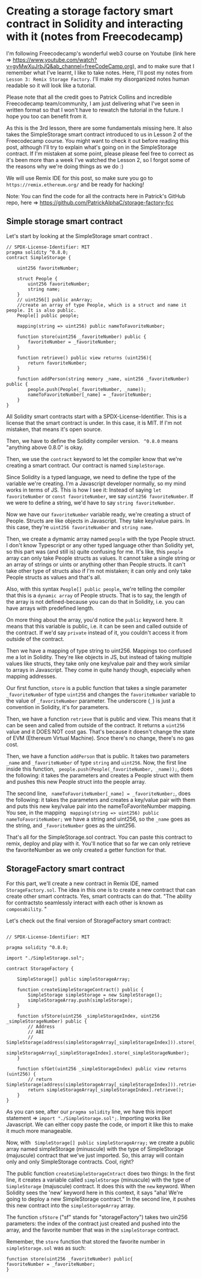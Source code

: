 # Creating a storage factory smart contract in Solidity and interacting with it (notes from Freecodecamp)

I'm following Freecodecamp's wonderful web3 course on Youtube (link here => https://www.youtube.com/watch?v=gyMwXuJrbJQ&ab_channel=freeCodeCamp.org), and to make sure that I remember what I've learnt, I like to take notes. Here, I'll post my notes from `Lesson 3: Remix Storage Factory`. I'll make my disorganized notes human readable so it will look like a tutorial.

Please note that all the credit goes to Patrick Collins and incredible Freecodecamp team/community, I am just delivering what I've seen in written format so that I won't have to rewatch the tutorial in the future. I hope you too can benefit from it.

As this is the 3rd lesson, there are some fundamentals missing here. It also takes the SimpleStorage smart contract introduced to us in Lesson 2 of the Freecodecamp course. You might want to check it out before reading this post, although I'll try to explain what's going on in the SimpleStorage contract. If I'm mistaken at some point, please please feel free to correct as it's been more than a week I've watched the Lesson 2, so I forgot some of the reasons why we're doing things as we do :)

We will use Remix IDE for this post, so make sure you go to `https://remix.ethereum.org/` and be ready for hacking!

Note: You can find the code for all the contracts here in Patrick's GitHub repo, here => https://github.com/PatrickAlphaC/storage-factory-fcc

## Simple storage smart contract

Let's start by looking at the SimpleStorage smart contract .

```
// SPDX-License-Identifier: MIT
pragma solidity ^0.8.0;
contract SimpleStorage {

    uint256 favoriteNumber;

    struct People {
        uint256 favoriteNumber;
        string name;
    }
    // uint256[] public anArray;
    //create an array of type People, which is a struct and name it people. It is also public.
    People[] public people;

    mapping(string => uint256) public nameToFavoriteNumber;

    function store(uint256 _favoriteNumber) public {
        favoriteNumber = _favoriteNumber;
    }

    function retrieve() public view returns (uint256){
        return favoriteNumber;
    }

    function addPerson(string memory _name, uint256 _favoriteNumber) public {
        people.push(People(_favoriteNumber, _name));
        nameToFavoriteNumber[_name] = _favoriteNumber;
    }
}
```

All Solidity smart contracts start with a SPDX-License-Identifier. This is a license that the smart contract is under. In this case, it is MIT. If I'm not mistaken, that means it's open source.

Then, we have to define the Solidity compiler version. ` ^0.8.0` means "anything above 0.8.0" is okay.

Then, we use the `contract` keyword to let the compiler know that we're creating a smart contract. Our contract is named `SimpleStorage`.

Since Solidity is a typed language, we need to define the type of the variable we're creating. I'm a Javascript developer normally, so my mind works in terms of JS. This is how I see it: Instead of saying `let favoriteNumber` or `const favoriteNumber`, we say `uint256 favoriteNumber`. If we were to define a string, we'd have to say `string favoriteNumber`.

Now we have our `favoriteNumber` variable ready, we're creating a struct of People. Structs are like objects in Javascript. They take key/value pairs. In this case, they're `uint256 favoriteNumber` and `string name`.

Then, we create a dymamic array named `people` with the type People struct. I don't know Typescript or any other typed language other than Solidity yet, so this part was (and still is) quite confusing for me. It's like, this `people` array can only take People structs as values. It cannot take a single string or an array of strings or uints or anything other than People structs. It can't take other type of structs also if I'm not mistaken; it can only and only take People structs as values and that's all.

Also, with this syntax `People[] public people`, we're telling the compiler that this is a `dynamic array` of People structs. That is to say, the length of the array is not defined-because you can do that in Solidity, i.e. you can have arrays with predefined length.

On more thing about the array, you'd notice the `public` keyword here. It means that this variable is public, i.e. it can be seen and called outside of the contract. If we'd say `private` instead of it, you couldn't access it from outside of the contract.

Then we have a mapping of type string to uint256. Mappings too confused me a lot in Solidity. They're like objects in JS, but instead of taking multiple values like structs, they take only one key/value pair and they work similar to arrays in Javascript. They come in quite handy though, especially when mapping addresses.

Our first function, `store` is a public function that takes a single parameter `_favoriteNumber` of type `uint256` and changes the `favoriteNumber` variable to the value of `_favoriteNumber` parameter. The underscore (`_`) is just a convention in Solidity, it's for parameters.

Then, we have a function `retrieve` that is public and view. This means that it can be seen and called from outside of the contract. It returns a `uint256` value and it DOES NOT cost gas. That's because it doesn't change the state of EVM (Ethereum Virtual Machine). Snce there's no change, there's no gas cost.

Then, we have a function `addPerson` that is public. It takes two parameters `_name` and `_favoriteNumber` of type `string` and `uint256`. Now, the first line inside this function, ` people.push(People(_favoriteNumber, _name));`, does the following: it takes the parameters and creates a People struct with them and pushes this new People struct into the people array.

The second line, ` nameToFavoriteNumber[_name] = _favoriteNumber;`, does the following: it takes the parameters and creates a key/value pair with them and puts this new key/value pair into the nameToFavoriteNumber mapping. You see, in the mapping ` mapping(string => uint256) public nameToFavoriteNumber;` we have a string and uint256, so the `_name` goes as the string, and `_favoriteNumber` goes as the uint256.

That's all for the SimpleStorage.sol contract. You can paste this contract to remix, deploy and play with it. You'll notice that so far we can only retrieve the favoriteNumber as we only created a getter function for that.

## StorageFactory smart contract

For this part, we'll create a new contract in Remix IDE, named `StorageFactory.sol`. The idea in this one is to create a new contract that can create other smart contracts. Yes, smart contracts can do that. "The ability for contractsto seamlessly interact with each other is known as `composability`. "

Let's check out the final version of StorageFactory smart contract:

```

// SPDX-License-Identifier: MIT

pragma solidity ^0.8.0;

import "./SimpleStorage.sol";

contract StorageFactory {

    SimpleStorage[] public simpleStorageArray;

    function createSimpleStorageContract() public {
        SimpleStorage simpleStorage = new SimpleStorage();
        simpleStorageArray.push(simpleStorage);
    }

    function sfStore(uint256 _simpleStorageIndex, uint256 _simpleStorageNumber) public {
        // Address
        // ABI
        // SimpleStorage(address(simpleStorageArray[_simpleStorageIndex])).store(_simpleStorageNumber);
        simpleStorageArray[_simpleStorageIndex].store(_simpleStorageNumber);
    }

    function sfGet(uint256 _simpleStorageIndex) public view returns (uint256) {
        // return SimpleStorage(address(simpleStorageArray[_simpleStorageIndex])).retrieve();
        return simpleStorageArray[_simpleStorageIndex].retrieve();
    }
}
```

As you can see, after our `pragma solidity` line, we have this import statement => `import "./SimpleStorage.sol";`. Importing works like Javascript. We can either copy paste the code, or import it like this to make it much more manageable.

Now, with ` SimpleStorage[] public simpleStorageArray;` we create a public array named simpleStorage (minuscule) with the type of SimpleStorage (majuscule) contract that we've just imported. So, this array will contain only and only SimpleStorage contracts. Cool, right?

The public function `createSimpleStorageCntract` does two things: In the first line, it creates a variable called `simpleStorage` (minuscule) with the type of `SimpleStorage` (majuscule) contract. It does this with the `new` keyword. When Solidity sees the 'new' keyword here in this context, it says "aha! We're going to deploy a new SimpleStorage contract." In the second line, it pushes this new contract into the `simpleStorageArray` array.

The function `sfStore` ("sf" stands for "storageFactory") takes two uin256 parameters: the index of the contract just created and pushed into the array, and the favorite number that was in the `simpleStorage` contract.

Remember, the `store` function that stored the favorite number in `simpleStorage.sol` was as such:

```
function store(uint256 _favoriteNumber) public{
favoriteNumber = _favoriteNumber;
}
```

